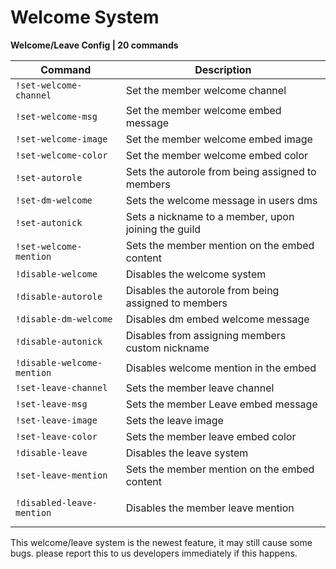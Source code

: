 # Welcome System

**Welcome/Leave Config | 20 commands**

| Command                    | Description                                          |
| -------------------------- | ---------------------------------------------------- |
| `!set-welcome-channel`     | Set the member welcome channel                       |
| `!set-welcome-msg`         | Set the member welcome embed message                 |
| `!set-welcome-image`       | Set the member welcome embed image                   |
| `!set-welcome-color`       | Set the member welcome embed color                   |
| `!set-autorole`            | Sets the autorole from being assigned to members     |
| `!set-dm-welcome`          | Sets the welcome message in users dms                |
| `!set-autonick`            | Sets a nickname to a member, upon joining the guild  |
| `!set-welcome-mention`     | Sets the member mention on the embed content         |
| `!disable-welcome`         | Disables the welcome system                          |
| `!disable-autorole`        | Disables the autorole from being assigned to members |
| `!disable-dm-welcome`      | Disables dm embed welcome message                    |
| `!disable-autonick`        | Disables from assigning members custom nickname      |
| `!disable-welcome-mention` | Disables welcome mention in the embed                |
| `!set-leave-channel`       | Sets the member leave channel                        |
| `!set-leave-msg`           | Sets the member Leave embed message                  |
| `!set-leave-image`         | Sets the leave image                                 |
| `!set-leave-color`         | Sets the member leave embed color                    |
| `!disable-leave`           | Disables the leave system                            |
| `!set-leave-mention`       | Sets the member mention on the embed content         |
| `!disabled-leave-mention`  | <p>Disables the member leave mention<br></p>         |

This welcome/leave system is the newest feature, it may still cause some bugs. please report this to us developers immediately if this happens.
